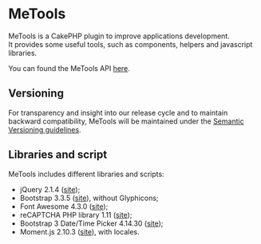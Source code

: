 # MeTools
MeTools is a CakePHP plugin to improve applications development.  
It provides some useful tools, such as components, helpers and javascript libraries.

You can found the MeTools API [here](http://repository.novatlantis.it/metools/API).

## Versioning
For transparency and insight into our release cycle and to maintain backward compatibility, 
MeTools will be maintained under the [Semantic Versioning guidelines](http://semver.org).

## Libraries and script
MeTools includes different libraries and scripts:

- jQuery 2.1.4 ([site](http://jquery.com));
- Bootstrap 3.3.5 ([site](http://getbootstrap.com)), without Glyphicons;
- Font Awesome 4.3.0 ([site](http://fortawesome.github.com/Font-Awesome));
- reCAPTCHA PHP library 1.11 ([site](https://developers.google.com/recaptcha));
- Bootstrap 3 Date/Time Picker 4.14.30 ([site](https://github.com/Eonasdan/bootstrap-datetimepicker));
- Moment.js 2.10.3 ([site](http://momentjs.com/)), with locales.
